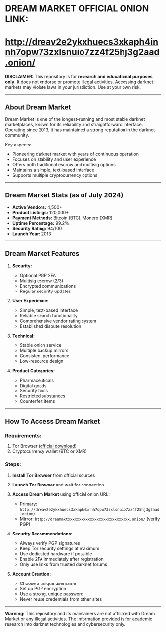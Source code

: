 # DREAM MARKET OFFICIAL ONION LINK:
# http://dreav2e2ykxhuecs3xkaph4innh7opw73zxlsnuio7zz4f25hj3g2aad.onion/

**DISCLAIMER:** This repository is for **research and educational purposes only**. It does not endorse or promote illegal activities. Accessing darknet markets may violate laws in your jurisdiction. Use at your own risk.

---

## About Dream Market

Dream Market is one of the longest-running and most stable darknet marketplaces, known for its reliability and straightforward interface. Operating since 2013, it has maintained a strong reputation in the darknet community.

Key aspects:
- Pioneering darknet market with years of continuous operation
- Focuses on stability and user experience
- Offers both traditional escrow and multisig options
- Maintains a simple, text-based interface
- Supports multiple cryptocurrency options

---

## Dream Market Stats (as of July 2024)

- **Active Vendors:** 4,500+
- **Product Listings:** 120,000+
- **Payment Methods:** Bitcoin (BTC), Monero (XMR)
- **Uptime Percentage:** 99.2%
- **Security Rating:** 94/100
- **Launch Year:** 2013

---

## Dream Market Features

1. **Security:**
   - Optional PGP 2FA
   - Multisig escrow (2/3)
   - Encrypted communications
   - Regular security updates

2. **User Experience:**
   - Simple, text-based interface
   - Reliable search functionality
   - Comprehensive vendor rating system
   - Established dispute resolution

3. **Technical:**
   - Stable onion service
   - Multiple backup mirrors
   - Consistent performance
   - Low-resource design

4. **Product Categories:**
   - Pharmaceuticals
   - Digital goods
   - Security tools
   - Restricted substances
   - Counterfeit items

---

## How To Access Dream Market

### Requirements:
1. Tor Browser ([official download](https://www.torproject.org))
2. Cryptocurrency wallet (BTC or XMR)

### Steps:
1. **Install Tor Browser** from official sources
2. **Launch Tor Browser** and wait for connection
3. **Access Dream Market** using official onion URL:
   - Primary: `http://dreav2e2ykxhuecs3xkaph4innh7opw73zxlsnuio7zz4f25hj3g2aad.onion/`
   - Mirror: `http://dreammktxxxxxxxxxxxxxxxxxxxxxxxxxxxx.onion/` (verify PGP)

4. **Security Recommendations:**
   - Always verify PGP signatures
   - Keep Tor security settings at maximum
   - Use dedicated hardware if possible
   - Enable 2FA immediately after registration
   - Only use links from trusted darknet forums

5. **Account Creation:**
   - Choose a unique username
   - Set up PGP encryption
   - Use a strong, unique password
   - Never reuse credentials from other sites

---

**Warning:** This repository and its maintainers are not affiliated with Dream Market or any illegal activities. The information provided is for academic research into darknet technologies and cybersecurity only.
